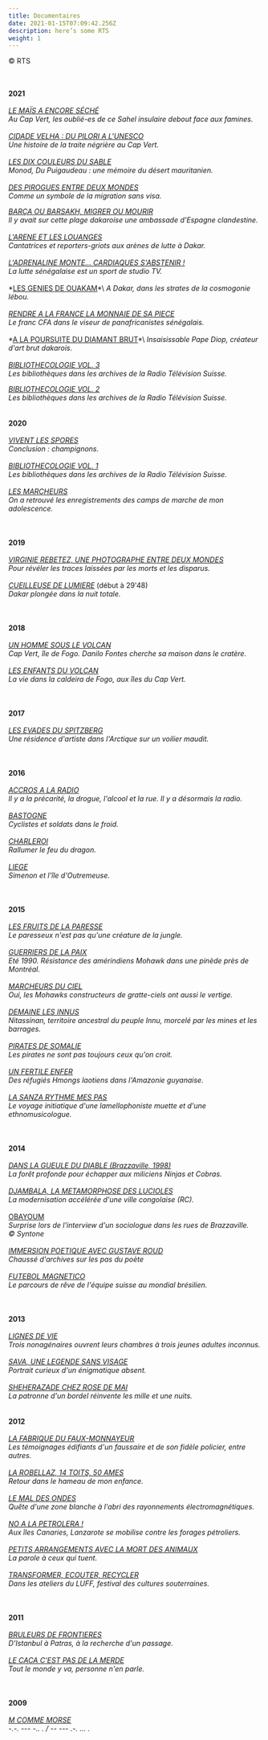 ```yaml
---
title: Documentaires
date: 2021-01-15T07:09:42.256Z
description: here’s some RTS
weight: 1
---
```

© RTS

\
\
**2021**\
\
*[LE MAÏS A ENCORE SÉCHÉ](https://www.rts.ch/audio-podcast/2021/audio/point-de-fuite-cap-vert-le-mais-a-encore-seche-25787974.html)*\
*Au Cap Vert, les oublié-es de ce Sahel insulaire debout face aux famines.*\
\
*[CIDADE VELHA : DU PILORI A L'UNESCO](https://www.rts.ch/audio-podcast/2021/audio/point-de-fuite-du-pilori-a-l-unesco-l-histoire-de-la-traite-negriere-au-cap-vert-25787694.html)*\
*Une histoire de la traite négrière au Cap Vert.*\
\
*[LES DIX COULEURS DU SABLE](https://www.rts.ch/play/radio/point-de-fuite/audio/point-de-fuite-mauritanie--les-10-couleurs-du-sable?id=12420158)*\
*Monod, Du Puigaudeau : une mémoire du désert mauritanien.*\
\
*[DES PIROGUES ENTRE DEUX MONDES](https://www.rts.ch/audio-podcast/2021/audio/point-de-fuite-senegal-des-pirogues-entre-deux-mondes-25768259.html)*\
*Comme un symbole de la migration sans visa.*

*[BARÇA OU BARSAKH, MIGRER OU MOURIR](https://www.rts.ch/audio-podcast/2021/audio/point-de-fuite-au-senegal-barca-ou-barsakh-migrer-ou-mourir-25767900.html)*\
*Il y avait sur cette plage dakaroise une ambassade d'Espagne clandestine.*\
\
*[L'ARENE ET LES LOUANGES](https://www.rts.ch/play/radio/point-de-fuite/audio/point-de-fuite-la-lutte-senegalaise-larene-et-les-louanges-12?id=12423221)*\
*Cantatrices et reporters-griots aux arènes de lutte à Dakar.*\
\
*[L'ADRENALINE MONTE... CARDIAQUES S'ABSTENIR !](https://www.rts.ch/play/radio/point-de-fuite/audio/point-de-fuite-la-lutte-senegalaise-ladrenaline-monte-cardiaques-sabstenir-22?id=12425327)*\
*La lutte sénégalaise est un sport de studio TV.*\
\
*[LES GENIES DE OUAKAM](https://www.rts.ch/play/radio/point-de-fuite/audio/point-de-fuite-senegal-les-genies-de-ouakam-a-dakar?id=12405631#:~:text=Dans%20les%20strates%20invisibles%20du,et%20respect%20que%20les%20habitant.)*\
*A Dakar, dans les strates de la cosmogonie lébou.*\
\
*[RENDRE A LA FRANCE LA MONNAIE DE SA PIECE](https://www.rts.ch/play/radio/point-de-fuite/audio/point-de-fuite-senegal-franc-cfa-rendre-a-la-france-la-monnaie-de-sa-piece?id=12408787)*\
*Le franc CFA dans le viseur de panafricanistes sénégalais.*\
\
*[A LA POURSUITE DU DIAMANT BRUT](https://www.rts.ch/play/radio/point-de-fuite/audio/point-de-fuite-pape-diop--a-la-poursuite-du-diamant-brut?id=12451480#:~:text=Comme%20une%20obsession%2C%20le%20cr%C3%A9ateur,quartier%20de%20Medina%20%C3%A0%20Dakar.&text=De%20Dakar%20%C3%A0%20Lausanne%2C%20c,collectionneur%20Mamadou%20Diallo%2C%20alias%20Patin.)*\
*Insaisissable Pape Diop, créateur d'art brut dakarois.*\
\
*[BIBLIOTHECOLOGIE VOL. 3](https://www.rts.ch/play/radio/le-labo/audio/bibliothecologie-volume-iii?id=12122628)*\
*Les bibliothèques dans les archives de la Radio Télévision Suisse.*

*[BIBLIOTHECOLOGIE VOL. 2](https://www.rts.ch/play/radio/le-labo/audio/bibliothecologie-volume-ii?id=11981359)*\
*Les bibliothèques dans les archives de la Radio Télévision Suisse.*\
\
\
**2020**\
\
*[VIVENT LES SPORES](https://www.rts.ch/play/radio/le-labo/audio/vivent-les-spores?id=11712468)*\
*Conclusion : champignons.*\
\
*[BIBLIOTHECOLOGIE VOL. 1](https://www.rts.ch/play/radio/le-labo/audio/bibliothecologie-volume-i?id=11762839)*\
*Les bibliothèques dans les archives de la Radio Télévision Suisse.*\
\
*[LES MARCHEURS](https://www.rts.ch/play/radio/le-labo/audio/les-marcheurs?id=10974395)*\
*On a retrouvé les enregistrements des camps de marche de mon adolescence.*\
\
\
\
**2019**\
\
*[VIRGINIE REBETEZ, UNE PHOTOGRAPHE ENTRE DEUX MONDES](https://www.rts.ch/play/radio/le-labo/audio/virginie-rebetez-une-photographe-entre-deux-mondes?id=10916094)*\
*Pour révéler les traces laissées par les morts et les disparus.*\
\
*[CUEILLEUSE DE LUMIERE](https://www.rts.ch/play/radio/le-labo/audio/dakar-le-grand-voyage?id=10104577)* (début à 29'48)\
*Dakar plongée dans la nuit totale.*\
\
\
\
**2018**\
\
*[UN HOMME SOUS LE VOLCAN](https://www.rts.ch/play/radio/le-labo/audio/un-homme-sous-le-volcan?id=10072410)*\
*Cap Vert, île de Fogo. Danilo Fontes cherche sa maison dans le cratère.*\
\
*[LES ENFANTS DU VOLCAN](https://www.rts.ch/play/radio/a-labordage/audio/point-de-fuite-les-enfants-du-volcan?id=9329855)*\
*La vie dans la caldeira de Fogo, aux îles du Cap Vert.* \
\
\
\
**2017**\
\
*[LES EVADES DU SPITZBERG](https://www.rts.ch/play/radio/le-labo/audio/les-evades-du-spitzberg?id=9000265&station=a83f29dee7a5d0d3f9fccdb9c92161b1afb512db)*\
*Une résidence d'artiste dans l'Arctique sur un voilier maudit.*\
\
\
\
**2016**\
\
*[ACCROS A LA RADIO](https://pages.rts.ch/espace-2/programmes/le-labo/7796399-le-labo-du-26-06-2016.html)*\
*Il y a la précarité, la drogue, l'alcool et la rue. Il y a désormais la radio.*\
\
*[BASTOGNE](https://www.rts.ch/play/radio/detours/audio/bastogne-cyclistes-et-soldats-dans-le-froid?id=7700554)*\
*Cyclistes et soldats dans le froid.*\
\
*[CHARLEROI](https://www.rts.ch/play/radio/detours/audio/charleroi-rallumer-le-feu-du-dragon?id=7725356)*\
*Rallumer le feu du dragon.*\
\
*[LIEGE](https://www.rts.ch/play/radio/detours/audio/liege-simenon-et-lle-doutremeuse?id=7702561)*\
*Simenon et l'île d'Outremeuse.*\
\
\
\
**2015**\
\
*[LES FRUITS DE LA PARESSE](https://www.rts.ch/play/radio/le-labo/audio/le-labo?id=7216895)*\
*Le paresseux n'est pas qu'une créature de la jungle.*\
\
*[GUERRIERS DE LA PAIX](https://www.rts.ch/play/radio/le-labo/audio/guerriers-de-la-paix?id=6694739)*\
*Eté 1990. Résistance des amérindiens Mohawk dans une pinède près de Montréal.*\
\
*[MARCHEURS DU CIEL](https://www.rts.ch/play/radio/le-labo/audio/marcheurs-du-ciel?id=6427512)*\
*Oui, les Mohawks constructeurs de gratte-ciels ont aussi le vertige.*\
\
*[DEMAINE LES INNUS](https://www.rts.ch/play/radio/le-labo/audio/le-labo?id=6731666)*\
*Nitassinan, territoire ancestral du peuple Innu, morcelé par les mines et les barrages.*\
\
*[PIRATES DE SOMALIE](https://pages.rts.ch/espace-2/programmes/le-labo/6376865-le-labo-du-04-01-2015.html)*\
*Les pirates ne sont pas toujours ceux qu'on croit.*\
\
*[UN FERTILE ENFER](https://www.rts.ch/play/radio/le-labo/audio/un-fertile-enfer?id=7315132)*\
*Des réfugiés Hmongs laotiens dans l'Amazonie guyanaise.*\
\
*[LA SANZA RYTHME MES PAS](https://pages.rts.ch/espace-2/programmes/le-labo/6631887-le-labo-du-12-04-2015.html)*\
*Le voyage initiatique d'une lamellophoniste muette et d'une ethnomusicologue.*\
\
\
\
**2014**\
\
*[DANS LA GUEULE DU DIABLE (Brazzaville, 1998)](https://www.rts.ch/play/radio/le-labo/audio/dans-la-gueule-du-diable-brazzaville-1998?id=5463641)*\
*La forêt profonde pour échapper aux miliciens Ninjas et Cobras.*\
\
*[DJAMBALA, LA METAMORPHOSE DES LUCIOLES](https://www.rts.ch/play/radio/le-labo/audio/djambala-la-metamorphose-des-lucioles?id=5616947)*\
*La modernisation accélérée d'une ville congolaise (RC).*\
\
[OBAYOUM](http://syntone.fr/obayoum-par-jonas-pool/)\
*Surprise lors de l'interview d'un sociologue dans les rues de Brazzaville.*\
*© Syntone*\
\
*[IMMERSION POETIQUE AVEC GUSTAVE ROUD](https://www.rts.ch/play/radio/lhorloge-de-sable/audio/immersion-poetique-avec-gustave-roud?id=5874486)*\
*Chaussé d'archives sur les pas du poète*\
\
*[FUTEBOL MAGNETICO](https://www.rts.ch/play/radio/le-labo/audio/futebol-magnietico?id=5912831)*\
*Le parcours de rêve de l'équipe suisse au mondial brésilien.*\
\
\
\
**2013**\
\
*[LIGNES DE VIE](https://www.rts.ch/play/radio/le-labo/audio/lignes-de-vies?id=5174734)*\
*Trois nonagénaires ouvrent leurs chambres à trois jeunes adultes inconnus.*\
\
*[SAVA, UNE LEGENDE SANS VISAGE](https://www.rts.ch/play/radio/le-labo/audio/sava-une-legende-sans-visage?id=5003570)*\
*Portrait curieux d'un énigmatique absent.*\
\
*[SHEHERAZADE CHEZ ROSE DE MAI](https://www.rts.ch/play/radio/le-labo/audio/les-1001-nuits-de-sheherazade?id=5003905)*\
*La patronne d'un bordel réinvente les mille et une nuits.*\
\
\
**2012**\
\
*[LA FABRIQUE DU FAUX-MONNAYEUR](https://www.rts.ch/play/radio/le-labo/audio/la-fabrique-du-faux-monnayeur?id=3856164)*\
*Les témoignages édifiants d'un faussaire et de son fidèle policier, entre autres.*\
\
*[LA ROBELLAZ, 14 TOITS, 50 AMES](https://www.rts.ch/play/radio/le-labo/audio/la-robellaz-14-toits-50-ames?id=4270884)*\
*Retour dans le hameau de mon enfance.*\
\
*[LE MAL DES ONDES](https://www.rts.ch/play/radio/le-labo/audio/le-mal-des-ondes?id=3897749)*\
*Quête d'une zone blanche à l'abri des rayonnements électromagnétiques.*\
\
*[NO A LA PETROLERA !](https://www.rts.ch/play/radio/le-labo/audio/no-a-la-petrolera-?id=4085055)*\
*Aux îles Canaries, Lanzarote se mobilise contre les forages pétroliers.*\
\
*[PETITS ARRANGEMENTS AVEC LA MORT DES ANIMAUX](https://www.rts.ch/play/radio/le-labo/audio/petits-arrangements-avec-la-mort-des-animaux?id=4431228)*\
*La parole à ceux qui tuent.*\
\
*[TRANSFORMER, ECOUTER, RECYCLER](https://www.rts.ch/play/radio/le-labo/audio/transformer-ecouter-recycler--les-ateliers-du-luff?id=4362146)*\
*Dans les ateliers du LUFF, festival des cultures souterraines.*\
\
\
\
**2011**\
\
*[BRULEURS DE FRONTIERES](https://www.rts.ch/play/radio/le-labo/audio/les-bruleurs-de-frontiere?id=6844965)*\
*D'Istanbul à Patras, à la recherche d'un passage.*\
\
*[LE CACA C'EST PAS DE LA MERDE](https://www.rts.ch/play/radio/le-labo/audio/le-caca-cest-pas-de-la-m---?id=3491151)*\
*Tout le monde y va, personne n'en parle.*\
\
\
\
**2009**\
\
*[M COMME MORSE](https://www.rts.ch/play/radio/emission-sans-nom/audio/lesprit-de-la-lettre-m-comme-morse?id=10185988)*\
*\-.-. --- -.. . / -- --- .-. ... .*